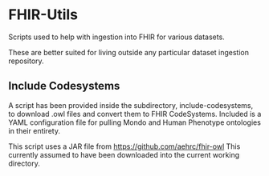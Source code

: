 # FHIR-Utils
Scripts used to help with ingestion into FHIR for various datasets. 

These are better suited for living outside any particular dataset ingestion repository. 

## Include Codesystems
A script has been provided inside the subdirectory, include-codesystems, to download .owl files and convert them to FHIR CodeSystems. Included is a YAML configuration file for pulling Mondo and Human Phenotype ontologies in their entirety. 

This script uses a JAR file from https://github.com/aehrc/fhir-owl  This currently assumed to have been downloaded into the current working directory. 